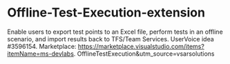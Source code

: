 # Offline-Test-Execution-extension
Enable users to export test points to an Excel file, perform tests in an offline scenario, and import results back to TFS/Team Services. UserVoice idea #3596154. Marketplace: https://marketplace.visualstudio.com/items?itemName=ms-devlabs. OfflineTestExecution&amp;utm_source=vsarsolutions
